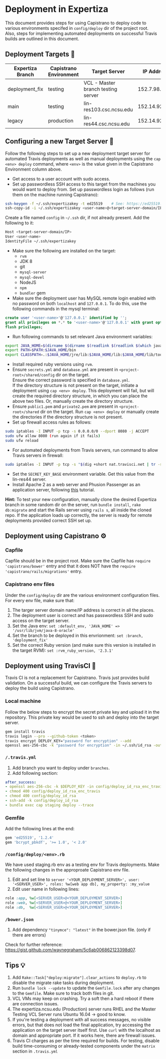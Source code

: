 # Deployment in Expertiza

This document provides steps for using Capistrano to deploy code to various environments specifed in `config/deploy` dir of the project root. 
</br>Also, steps for implementing automated deployments on successful Travis builds are outlined in this document.

## Deployment Targets 🎯

| Expertiza Branch | Capistrano Environment | Target Server | IP Address | Deployment User | Deployment Directory
|---|---|---|---|---|---|
| deployment_fix | testing | VCL - Master branch testing server	| 152.7.98.236 | cterse | `/var/www` |
| main | testing | lin-res103.csc.ncsu.edu	| 152.14.92.215 | ??? | `/var/www` |
| legacy | production | lin-res44.csc.ncsu.edu	| 152.14.92.5 | expertiza | `/var/www` |

## Configuring a new Target Server 🎯
Follow the following steps to set up a new deployment target server for automated Travis deployments as well as manual deployments using the `cap <env> deploy` command, where `<env>` is the value given in the Capistrano Environment column above. 

- Get access to a user account with sudo access.
- Set up passwordless SSH access to this target from the machines you would want to deploy from. Set up passwordless login as follows (run them on the machine running Capistrano):
```bash
ssh-keygen -f ~/.ssh/expertizakey -t ed25519    # See: https://ed25519.cr.yp.to/
ssh-copy-id -i ~/.ssh/expertizakey <user-name>@<target-server-domain/IP>
```
Create a file named `config` in `~/.ssh` dir, if not already present. Add the following to it:
```bash
Host <target-server-domain/IP>
User <user-name>
IdentityFile ~/.ssh/expertizakey
```
- Make sure the following are installed on the target:
  - `rvm`
  - JDK 8
  - git
  - `mysql-server`
  - `mysql-devel`
  - NodeJS
  - `npm`
  - `bundler` gem
- Make sure the deployment user has MySQL remote login enabled with no password on both `localhost` and `127.0.0.1`. To do this, use the following commands in the mysql terminal:
```sql
create user '<user-name>'@'127.0.0.1' identified by '';
grant all privileges on *.* to '<user-name>'@'127.0.0.1' with grant option;
flush privileges;
```
- Run following commands to set relevant Java environment variables:
```bash
export JAVA_HOME=$(dirname $(dirname $(readlink $(readlink $(which javac)))))
export PATH=$PATH:$JAVA_HOME/bin
export CLASSPATH=.:$JAVA_HOME/jre/lib:$JAVA_HOME/lib:$JAVA_HOME/lib/tools.jar
```
- Install required ruby versions using `rvm`.
- Ensure `secrets.yml` and `database.yml` are present in `<project-root>/shared/config` dir on the target.</br>Ensure the correct password is specified in `database.yml`.</br>If the directory structure is not present on the target, initiate a deployment using `cap <env> deploy`. This deployment will fail, but will create the required directory structure, in which you can place the above two files. Or, manually create the directory structure.
- Ensure `public1.pem` and `private2.pem` are present in `<project-root>/shared` dir on the target. Run `cap <env> deploy` or manually create the directories if the directory structure is not present. 
- Set up firewall access rules as follows:
```bash
sudo iptables -I INPUT -p tcp -s 0.0.0.0/0 --dport 8080 -j ACCEPT
sudo ufw allow 8080 (run again if it fails)
sudo ufw reload
```
- For automated deployments from Travis servers, run command to allow Travis servers in firewall:
```bash
sudo iptables -I INPUT -p tcp -s "$(dig +short nat.travisci.net | tr -s '\r\n' ',' | sed -e 's/,$/\n/')" --dport 22 -j ACCEPT
```
- Set the `SECRET_KEY_BASE` environment variable. Get this value from the lin-res44 server.
- Install Apache 2 as a web server and Phusion Passenger as an application server, following [this](https://www.digitalocean.com/community/tutorials/how-to-deploy-a-rails-app-with-passenger-and-apache-on-ubuntu-14-04) tutorial.

**Hint:** To test your new configuration, manually clone the desired Expertiza branch in some random dir on the server, run `bundle install`, `rake db:migrate` and start the Rails server using `rails s`, all inside the cloned repo. If the application loads up correctly, the server is ready for remote deployments provided correct SSH set up.

## Deployment using Capistrano ⚙️
### Capfile
Capfile should be in the project root. Make sure the Capfile has `require 'capistrano/bower'` entry and that it does NOT have the `require 'capistrano/rails/migrations'` entry.

### Capistrano env files
Under the `config/deploy` dir are the various environment configuration files. For every env file, make sure that:
1. The targer server domain name/IP address is correct in all the places. 
2. The deployment user is correct and has passwordless SSH and sudo access on the target server.
3. Set the Java env: `set :default_env, 'JAVA_HOME' => '/usr/lib/jvm/java-8-oracle'`
4. Set the branch to be deployed in this envrionment: `set :branch, 'deployment_fix'`
5. Set the correct Ruby version (and make sure this version is installed in the target RVM): `set :rvm_ruby_version, '2.3.1'`


## Deployment using TravisCI 🤖
Travis CI is not a replacement for Capistrano. Travis just provides build validation. On a successful build, we can configure the Travis servers to deploy the build using Capistrano.

### Local machine
Follow the below steps to encrypt the secret private key and upload it in the repository. This private key would be used to ssh and deploy into the target server.
```bash
gem install travis
travis login --pro --github-token <token>
travis encrypt DEPLOY_KEY="password for encryption" --add
openssl aes-256-cbc -k "password for encryption" -in ~/.ssh/id_rsa -out deploy_id_rsa_enc_travis -a
```

### `/.travis.yml`
1. Add branch you want to deploy under `branches`.
2. Add following section:
```yml
after_success:
- openssl aes-256-cbc -k $DEPLOY_KEY -in config/deploy_id_rsa_enc_travis -d -a -out config/deploy_id_rsa
- chmod 400 config/deploy_id_rsa_enc_travis
- chmod 400 config/deploy_id_rsa
- ssh-add -k config/deploy_id_rsa
- bundle exec cap staging deploy --trace
```

### Gemfile
Add the following lines at the end:
```ruby
gem 'ed25519', '1.2.4'
gem 'bcrypt_pbkdf', '>= 1.0', '< 2.0'
```

### `/config/deploy/<env>.rb`
We have used staging.rb env as a testing env for Travis deployments. Make the following changes in the approproate Capistrano env file.
1. Edit and set line to `server '<YOUR_DEPLOYMENT_SERVER>', user: '<SERVER_USER>', roles: %w[web app db], my_property: :my_value`
2. Edit user name in following lines:
```ruby
role :app, %w[<SERVER_USER>@<YOUR_DEPLOYMENT_SERVER>]
role :web, %w[<SERVER_USER>@<YOUR_DEPLOYMENT_SERVER>]
role :db,  %w[<SERVER_USER>@<YOUR_DEPLOYMENT_SERVER>]
```

### `/bower.json`
1. Add dependency `"tinymce": "latest"` in the bower.json file. (only if there are errors)

Check for further reference: https://gist.github.com/waynegraham/5c6ab006862123398d07.

## Tips 💡
1. Add `Rake::Task["deploy:migrate"].clear_actions` to `deploy.rb` to disable the migrate rake tasks during deployment. 
2. Run `bundle lock --update` to update the `Gemfile.lock` after any changes to the `Gemfile`. Make sure to track both files in git.
3. VCL VMs may keep on crashing. Try a soft then a hard reboot if there are connection issues.
4. The expertiza.ncsu.edu (Production) server runs RHEL and the Master Testing VCL Server runs Ubuntu 16.04 -> good to know.
5. If you're testing a deployment with all success messages, no visible errors, but that does not load the final application, try accessing the application on the target server itself first. Use `curl` with the localhost as domain and appropriate port. If it works here, there are firewall issues. 
6. Travis CI charges as per the time required for builds. For testing, disable build time-consuming or already-tested components under the `matrix` section in `.travis.yml` 
